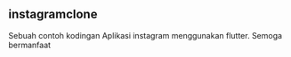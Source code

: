 ## instagramclone

Sebuah contoh kodingan Aplikasi instagram menggunakan flutter.
Semoga bermanfaat

